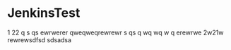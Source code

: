 JenkinsTest
===========





1
22
q s qs
ewrwerer
qweqweqrewrewr
  s qs
q wq  wq  w q
erewrwe
2w21w
rewrewsdfsd
sdsadsa
